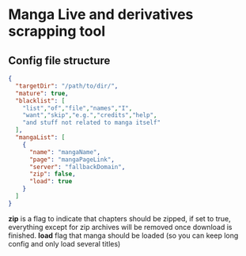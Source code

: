 # Manga Live and derivatives scrapping tool

## Config file structure

```json
{
  "targetDir": "/path/to/dir/",
  "mature": true,
  "blacklist": [
    "list","of","file","names","I",
    "want","skip","e.g.","credits","help",
    "and stuff not related to manga itself"
  ],
  "mangaList": [
    {
      "name": "mangaName",
      "page": "mangaPageLink",
      "server": "fallbackDomain",
      "zip": false,
      "load": true
    }
  ]
}
```
**zip** is a flag to indicate that chapters should be zipped, if set to true, everything except for zip archives will be removed once download is finished.
**load** flag that manga should be loaded (so you can keep long config and only load several titles)
